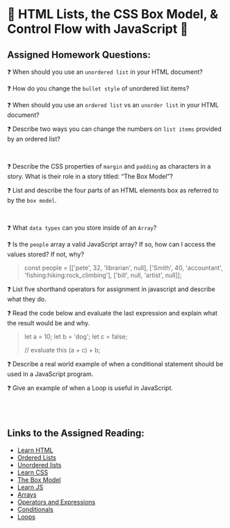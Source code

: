 # 🌼 HTML Lists, the CSS Box Model, & Control Flow with JavaScript 🌼

## Assigned Homework Questions:
❓ When should you use an `unordered list` in your HTML document?

❓ How do you change the `bullet style` of unordered list items?

❓ When should you use an `ordered list` vs an `unorder list` in your HTML document?

❓ Describe two ways you can change the numbers on `list items` provided by an ordered list?

<br>

❓ Describe the CSS properties of `margin` and `padding` as characters in a story. What is their role in a story titled: “The Box Model”?

❓ List and describe the four parts of an HTML elements box as referred to by the `box model`.

<br>

❓ What `data types` can you store inside of an `Array`?

❓ Is the `people` array a valid JavaScript array? If so, how can I access the values stored? If not, why?
>const people = [['pete', 32, 'librarian', null], ['Smith', 40, 'accountant', 'fishing:hiking:rock_climbing'], ['bill', null, 'artist', null]];

❓ List five shorthand operators for assignment in javascript and describe what they do.

❓ Read the code below and evaluate the last expression and explain what the result would be and why.

 >let a = 10;
 >let b = 'dog';
 >let c = false;
>
> // evaluate this
> (a + c) + b;

❓ Describe a real world example of when a conditional statement should be used in a JavaScript program.

❓ Give an example of when a Loop is useful in JavaScript.

<br>

<br>

## Links to the Assigned Reading:

* [Learn HTML](https://developer.mozilla.org/en-US/docs/Web/HTML)
* [Ordered Lists](https://developer.mozilla.org/en-US/docs/Web/HTML/Element/ol)
* [Unordered lists](https://developer.mozilla.org/en-US/docs/Web/HTML/Element/ul)
* [Learn CSS](https://developer.mozilla.org/en-US/docs/Learn/CSS)
* [The Box Model](https://developer.mozilla.org/en-US/docs/Learn/CSS/Building_blocks/The_box_model)
* [Learn JS](https://developer.mozilla.org/en-US/docs/Learn/JavaScript)
* [Arrays](https://developer.mozilla.org/en-US/docs/Learn/JavaScript/First_steps/Arrays)
* [Operators and Expressions](https://developer.mozilla.org/en-US/docs/Web/JavaScript/Guide/Expressions_and_Operators)
* [Conditionals](https://developer.mozilla.org/en-US/docs/Learn/JavaScript/Building_blocks/conditionals)
* [Loops](https://developer.mozilla.org/en-US/docs/Learn/JavaScript/Building_blocks/Looping_code)
